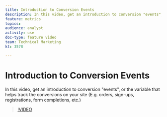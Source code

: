 ```yaml
---
title: Introduction to Conversion Events
description: In this video, get an introduction to conversion "events", or the variable that helps track the conversions on your site (E.g. orders, sign-ups, registrations, form completions, etc.)
feature: metrics
topics: 
audience: analyst
activity: use
doc-type: feature video
team: Technical Marketing
kt: 3578

---
```


# Introduction to Conversion Events

In this video, get an introduction to conversion "events", or the variable that helps track the conversions on your site (E.g. orders, sign-ups, registrations, form completions, etc.)

>[!VIDEO](https://video.tv.adobe.com/v/28764/?quality=12)

